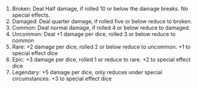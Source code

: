 1. Broken: Deal Half damage, if rolled 10 or below the damage breaks. No special effects.
2. Damaged: Deal quarter damage, if rolled five or below reduce to broken.
3. Common: Deal normal damage, if rolled 4 or below reduce to damaged.
4. Uncommon: Deal +1 damage per dice, rolled 3 or below reduce to common
5. Rare: +2 damage per dice, rolled 2 or below reduce to uncommon. +1 to special effect dice
6. Epic: +3 damage per dice, rolled 1 or reduce to rare. +2 to special effect dice
7. Legendary: +5 damage per dice, only reduces under special circumstances. +3 to special effect dice